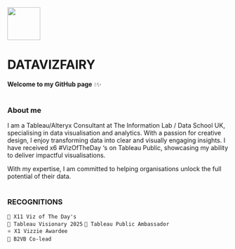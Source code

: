 
  <img src="https://datavizfairy.co.uk/wp-content/uploads/2024/01/datavizfairy-Logo-GIF-v2.gif"  width="75" height="75">
  
# DATAVIZFAIRY

**Welcome to my GitHub page** 💧✨
<br>
<br>
### About me
I am a Tableau/Alteryx Consultant at The Information Lab / Data School UK, specialising in data visualisation and analytics. With a passion for creative design, I enjoy transforming data into clear and visually engaging insights. I have received x6 #VizOfTheDay ‘s on Tableau Public, showcasing my ability to deliver impactful visualisations.

With my expertise, I am committed to helping organisations unlock the full potential of their data.
<br>
<br>
### RECOGNITIONS
`🌸 X11 Viz of The Day's` <br>
`🦋 Tableau Visionary 2025`
`🌿 Tableau Public Ambassador` <br>
`⭐ X1 Vizzie Awardee` <br>
`💜 B2VB Co-lead` <br>
